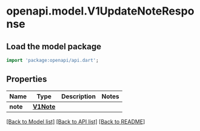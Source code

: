 # openapi.model.V1UpdateNoteResponse

## Load the model package
```dart
import 'package:openapi/api.dart';
```

## Properties
Name | Type | Description | Notes
------------ | ------------- | ------------- | -------------
**note** | [**V1Note**](V1Note.md) |  | 

[[Back to Model list]](../README.md#documentation-for-models) [[Back to API list]](../README.md#documentation-for-api-endpoints) [[Back to README]](../README.md)


